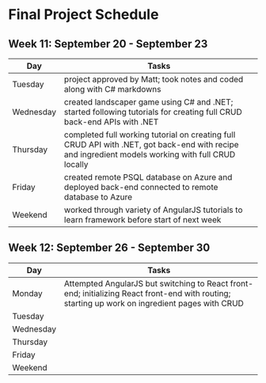 # Final Project Schedule

## Week 11: September 20 - September 23

Day           | Tasks
------------- | -------------
Tuesday       | project approved by Matt; took notes and coded along with C# markdowns
Wednesday     | created landscaper game using C# and .NET; started following tutorials for creating full CRUD back-end APIs with .NET
Thursday      | completed full working tutorial on creating full CRUD API with .NET, got back-end with recipe and ingredient models working with full CRUD locally
Friday        | created remote PSQL database on Azure and deployed back-end connected to remote database to Azure
Weekend       | worked through variety of AngularJS tutorials to learn framework before start of next week

## Week 12: September 26 - September 30

Day           | Tasks
------------- | -------------
Monday        | Attempted AngularJS but switching to React front-end; initializing React front-end with routing; starting up work on ingredient pages with CRUD
Tuesday       | 
Wednesday     | 
Thursday      | 
Friday        | 
Weekend       | 
